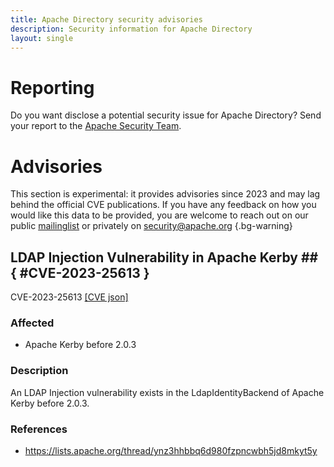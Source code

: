 ```yaml
---
title: Apache Directory security advisories
description: Security information for Apache Directory
layout: single
---
```


# Reporting

Do you want disclose a potential security issue for Apache Directory? Send your report to the  [Apache Security Team](mailto:security@apache.org).

# Advisories

This section is experimental: it provides advisories since 2023 and may lag behind the official CVE publications. If you have any feedback on how you would like this data to be provided, you are welcome to reach out on our public [mailinglist](/mailinglist) or privately on [security@apache.org](mailto:security@apache.org)
{.bg-warning}

## LDAP Injection Vulnerability in Apache Kerby ## { #CVE-2023-25613 }

CVE-2023-25613 [\[CVE json\]](./CVE-2023-25613.cve.json)

### Affected

* Apache Kerby before 2.0.3


### Description

An LDAP Injection vulnerability exists in the&nbsp;LdapIdentityBackend of Apache Kerby before 2.0.3.&nbsp;

### References
* https://lists.apache.org/thread/ynz3hhbbq6d980fzpncwbh5jd8mkyt5y
